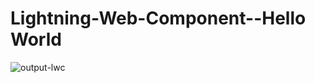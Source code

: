 # Lightning-Web-Component--Hello World


![output-lwc](https://user-images.githubusercontent.com/45479710/121646937-77097f80-cab3-11eb-925a-eaccac7e6dac.PNG)
